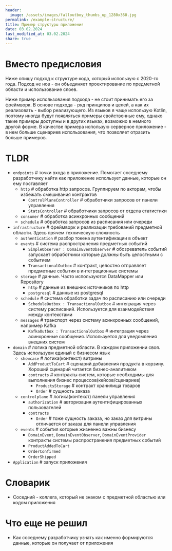 ```yaml
---
header:
  image: /assets/images/falloutboy_thumbs_up_1280x360.jpg
permalink: /example-structure/
title: Пример структуры приложения
date: 03.02.2024
last_modified_at: 03.02.2024
share: true
---
```


# Вместо предисловия

Ниже опишу подход к структуре кода, который использую с 2020-го года. Подход не нов - он объединяет проектирование
по предметной области и использование слоев.

Ниже пример использования подхода - не стоит принимать его за фреймворк. В основе подхода - ряд принципов и целей,
а как их реализовать - выбор реализующего.
Из языков я чаще использую Kotlin, поэтому иногда будут появляться примеры свойственные ему, однако
такие примеры доступны и в других языках, возможно в немного другой форме.
В качестве примера использую серверное приложение - в нем больше сценариев использования, что позволяет
отразить больше примеров.

# TLDR

- `endpoints` # точки входа в приложение. Помогает соседнему разработчику найти как приложение использует данные, которые он ему поставляет
  - `http` # обработка http запросов. Группируем по акторам, чтобы избежать смешивания контрактов
    - `ControlPlaneController` # обработчики запросов от панели управления
    - `StatsController` # обработчики запросов от отдела статистики
  - `consumer` # обработка асинхронных сообщений
  - `schedule` # обработка запросов из расписания или очереди
- `infrastructure` # фреймворк и реализации требований предметной области. Здесь прячем техническую сложность
  - `authentication` # разбор токена аутентификации в объект
  - `events` # система распространения предметных событий
    - `SimpleObserver : DomainEventObserver` # обозреватель событий запускает обработчики которые должны быть целостными с событием
    - `TransactionalOutbox` # контракт, целостно отправляет предметные события в интеграционные системы
  - `storage` # данные. Часто используются DataMapper или Repository
    - `http` # данные из внешних источников по http
    - `postgresql` # данные из postgresql
  - `schedule` # система обработки задач по расписанию или очереди
    - `ScheduleOutbox : TransactionalOutbox` # интеграция через систему расписаний. Используется для взаимодействия между контекстами
  - `messages` # транспорт через систему асинхронных сообщений, например Kafka
    - `KafkaOutbox : TransactionalOutbox` # интеграция через асинхронные сообщения. Используется для уведомления внешних систем
- `domain` # логика предметной области. В каждом приложении своя. Здесь используем единый с бизнесом язык
  - `showcase` # логика(контекст) витрины
    - `AddProductToCart` # сценарий добавления продукта в корзину. Хороший сценарий читается бизнес-аналитиком
    - `contracts` # контракты систем, которые необходимы для выполнения бизнес процессов(кейсов/сценариев)
      - `ProductsStorage` # контракт хранилища товаров
      - `Order` # сущность заказа
  - `controlplane` # логика(контекст) панели управления
    - `authorization` # авторизация аутентифицированных пользователей
    - `contracts`
      - `Order` # тоже сущность заказа, но заказ для витрины отличается от заказа для панели управления
  - `events` # события которые жизненно важны бизнесу
    - `DomainEvent`, `DomainEventObserver`, `DomainEventProvider` контракты системы распространения предметных событий
    - `ProductAddedToCart`
    - `OrderConfirmed`
    - `OrderShipped`
- `Application` # запуск приложения

# Словарик

- Соседний - коллега, который не знаком с предметной областью или кодом приложения

# Что еще не решил

- Как соседнему разработчику узнать как именно формируются данные, которые он получает от приложения
